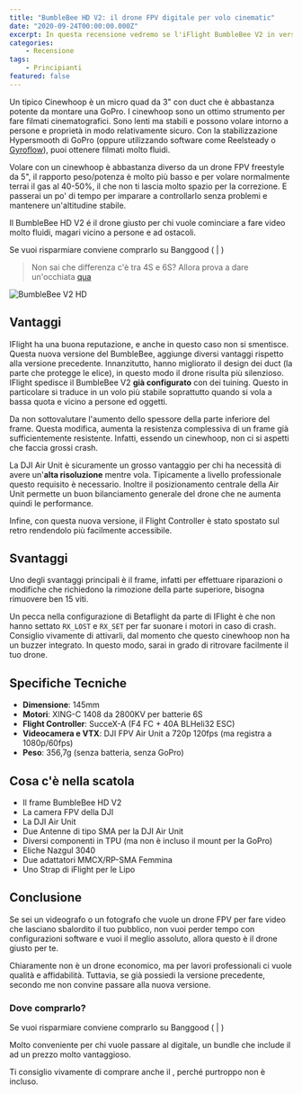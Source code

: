 ```yaml
---
title: "BumbleBee HD V2: il drone FPV digitale per volo cinematic"
date: "2020-09-24T00:00:00.000Z"
excerpt: In questa recensione vedremo se l'iFlight BumbleBee V2 in versione digitale, compatibile con il sistema DJI FPV, è il drone perfetto per cominciare a fare video cinematic. Vedremo inoltre quali sono i vantaggi e gli svantaggi di questa nuova versione. 
categories:
    - Recensione
tags: 
    - Principianti
featured: false
---
```




Un tipico Cinewhoop è un micro quad da 3" con duct che è abbastanza potente da montare una GoPro. I cinewhoop sono un ottimo strumento per fare filmati cinematografici. Sono lenti ma stabili e possono volare intorno a persone e proprietà in modo relativamente sicuro. Con la stabilizzazione Hypersmooth di GoPro (oppure utilizzando software come Reelsteady o [Gyroflow](https://lucafpv.com/come-usare-gyroflow-per-stabilizzare-video-fpv)), puoi ottenere filmati molto fluidi.

Volare con un cinewhoop è abbastanza diverso da un drone FPV freestyle da 5", il rapporto peso/potenza è molto più basso e per volare normalmente terrai il gas al 40-50%, il che non ti lascia molto spazio per la correzione. E passerai un po' di tempo per imparare a controllarlo senza problemi e mantenere un'altitudine stabile.

Il BumbleBee HD V2 é il drone giusto per chi vuole cominciare a fare video molto fluidi, magari vicino a persone e ad ostacoli. 

Se vuoi risparmiare conviene comprarlo su Banggood (<AffiliateLink href="https://www.banggood.com/custlink/GDmdWU0HQe" label="Versione 4S" /> | <AffiliateLink href="https://www.banggood.com/custlink/vv3hcU4Woh" label="Versione 6S" />)

> Non sai che differenza c'è tra 4S e 6S? Allora prova a dare un'occhiata [qua](https://lucafpv.com/bibbia-fpv/)

![BumbleBee V2 HD](/assets/bumblebee-v2-hd/bumblebee_v2_1.png)

## Vantaggi
IFlight ha una buona reputazione, e anche in questo caso non si smentisce. Questa nuova versione del BumbleBee, aggiunge diversi vantaggi rispetto alla versione precedente. Innanzitutto, hanno migliorato il design dei duct (la parte che protegge le elice), in questo modo il drone risulta più silenzioso. IFlight spedisce il BumbleBee V2 **già configurato** con dei tuining. Questo in particolare si traduce in un volo più stabile soprattutto quando si vola a bassa quota e vicino a persone ed oggetti.

Da non sottovalutare l'aumento dello spessore della parte inferiore del frame. Questa modifica, aumenta la resistenza complessiva di un frame già sufficientemente resistente. Infatti, essendo un cinewhoop, non ci si aspetti che faccia grossi crash.

La DJI Air Unit è sicuramente un grosso vantaggio per chi ha necessità di avere un'**alta risoluzione** mentre vola. Tipicamente a livello professionale questo requisito è necessario. Inoltre il posizionamento centrale della Air Unit permette un buon bilanciamento generale del drone che ne aumenta quindi le performance. 

Infine, con questa nuova versione, il Flight Controller è stato spostato sul retro rendendolo più facilmente accessibile. 

## Svantaggi

Uno degli svantaggi principali è il frame, infatti per effettuare riparazioni o modifiche che richiedono la rimozione della parte superiore, bisogna rimuovere ben 15 viti.

Un pecca nella configurazione di Betaflight da parte di IFlight è che non hanno settato `RX_LOST` e `RX_SET` per far suonare i motori in caso di crash. Consiglio vivamente di attivarli, dal momento che questo cinewhoop non ha un buzzer integrato. In questo modo, sarai in grado di ritrovare facilmente il tuo drone.

## Specifiche Tecniche

- **Dimensione**: 145mm
- **Motori**: XING-C 1408 da 2800KV per batterie 6S 
- **Flight Controller**: SucceX-A (F4 FC + 40A BLHeli32 ESC)
- **Videocamera e VTX**: DJI FPV Air Unit a 720p 120fps (ma registra a 1080p/60fps)
- **Peso**: 356,7g (senza batteria, senza GoPro)

## Cosa c'è nella scatola

- Il frame BumbleBee HD V2
- La camera FPV della DJI
- La DJI Air Unit
- Due Antenne di tipo SMA per la DJI Air Unit
- Diversi componenti in TPU (ma non è incluso il mount per la GoPro)
- Eliche Nazgul 3040
- Due adattatori MMCX/RP-SMA Femmina 
- Uno Strap di iFlight per le Lipo 

## Conclusione

Se sei un videografo o un fotografo che vuole un drone FPV per fare video che lasciano sbalordito il tuo pubblico, non vuoi perder tempo con configurazioni software e vuoi il meglio assoluto, allora questo è il drone giusto per te.

Chiaramente non è un drone economico, ma per lavori professionali ci vuole qualità e affidabilità. Tuttavia, se già possiedi la versione precedente, secondo me non convine passare alla nuova versione.

### Dove comprarlo?

Se vuoi risparmiare conviene comprarlo su Banggood (<AffiliateLink href="https://www.banggood.com/custlink/GDmdWU0HQe" label="Versione 4S"/> | <AffiliateLink href="https://www.banggood.com/custlink/vv3hcU4Woh" label="Versione 6S"/>)

Molto conveniente per chi vuole passare al digitale, un bundle che include il <AffiliateLink href="https://www.banggood.com/custlink/v3DhrMeHsZ" label="BumbleBee HD V2 e gli occhiali DJI"/> ad un prezzo molto vantaggioso. 

Ti consiglio vivamente di comprare anche il <AffiliateLink href="https://www.banggood.com/custlink/3Dvdp2gtsa" label="mount per GoPro"/>, perché purtroppo non è incluso. 
